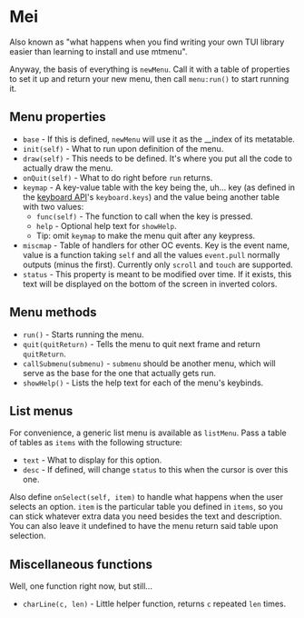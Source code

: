# Mei
Also known as "what happens when you find writing your own TUI library easier than learning to install and use mtmenu".

Anyway, the basis of everything is `newMenu`. Call it with a table of properties to set it up and return your new menu, then call `menu:run()` to start running it.

## Menu properties
- `base` - If this is defined, `newMenu` will use it as the __index of its metatable.
- `init(self)` - What to run upon definition of the menu.
- `draw(self)` - This needs to be defined. It's where you put all the code to actually draw the menu.
- `onQuit(self)` - What to do right before `run` returns.
- `keymap` - A key-value table with the key being the, uh... key (as defined in the [keyboard API](https://ocdoc.cil.li/api:keyboard)'s `keyboard.keys`) and the value being another table with two values:
  - `func(self)` - The function to call when the key is pressed.
  - `help` - Optional help text for `showHelp`.
  - Tip: omit `keymap` to make the menu quit after any keypress.
- `miscmap` - Table of handlers for other OC events. Key is the event name, value is a function taking `self` and all the values `event.pull` normally outputs (minus the first). Currently only `scroll` and `touch` are supported.
- `status` - This property is meant to be modified over time. If it exists, this text will be displayed on the bottom of the screen in inverted colors.

## Menu methods

- `run()` - Starts running the menu.
- `quit(quitReturn)` - Tells the menu to quit next frame and return `quitReturn`.
- `callSubmenu(submenu)` - `submenu` should be another menu, which will serve as the base for the one that actually gets run.
- `showHelp()` - Lists the help text for each of the menu's keybinds. 

## List menus
For convenience, a generic list menu is available as `listMenu`. Pass a table of tables as `items` with the following structure:
- `text` - What to display for this option.
- `desc` - If defined, will change `status` to this when the cursor is over this one.

Also define `onSelect(self, item)` to handle what happens when the user selects an option. `item` is the particular table you defined in `items`, so you can stick whatever extra data you need besides the text and description. You can also leave it undefined to have the menu return said table upon selection.

## Miscellaneous functions
Well, one function right now, but still...

- `charLine(c, len)` - Little helper function, returns `c` repeated `len` times. 
